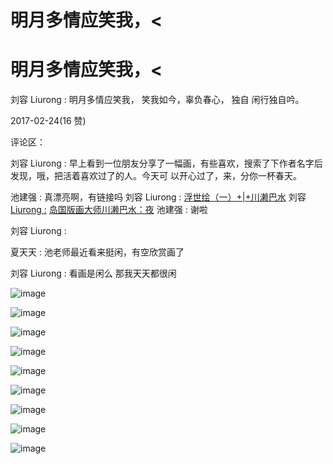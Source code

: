 # 明月多情应笑我，<

# 明月多情应笑我，<

刘容 Liurong : 明月多情应笑我， 笑我如今，辜负春心， 独自 闲行独自吟。

2017-02-24(16 赞)

评论区：

刘容 Liurong : 早上看到一位朋友分享了一幅画，有些喜欢，搜索了下作者名字后发现，哦，把活着喜欢过了的人。今天可 以开心过了，来，分你一杯春天。

池建强 : 真漂亮啊，有链接吗 刘容 Liurong : [浮世绘（一）](https://mp.weixin.qq.com/s/EvCPdu-OGIQq6u--NA4dGA)[+|+](https://mp.weixin.qq.com/s/EvCPdu-OGIQq6u--NA4dGA)[川濑巴水](https://mp.weixin.qq.com/s/EvCPdu-OGIQq6u--NA4dGA) 刘容[Liurong :](https://mp.weixin.qq.com/s/tZFVBwvm4zjqQHL13tuSMw) [岛国版画大师川濑巴水：夜](https://mp.weixin.qq.com/s/tZFVBwvm4zjqQHL13tuSMw) 池建强 : 谢啦

刘容 Liurong :

夏天天 : 池老师最近看来挺闲，有空欣赏画了

刘容 Liurong : 看画是闲么 那我天天都很闲

![image](img/Image_107.png)

![image](img/Image_108.png)

![image](img/Image_109.png)

![image](img/Image_110.png)

![image](img/Image_111.png)

![image](img/Image_112.png)

![image](img/Image_113.png)

![image](img/Image_114.png)

![image](img/Image_115.png)